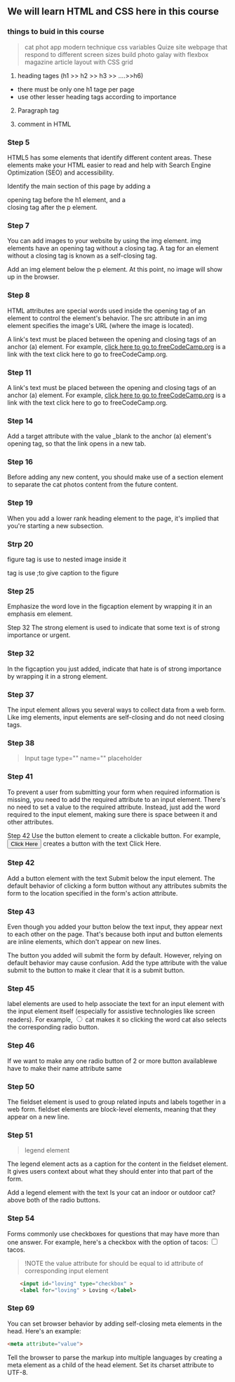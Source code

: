 ## We will learn HTML and CSS here in this course

### things to buid in this course
> cat phot app
> modern technique css variables
> Quize site
> webpage that respond to different screen sizes 
> build photo galay with flexbox
> magazine article layout with CSS grid

<!-- HTML -->

1) heading tages (h1 >> h2 >> h3 >> ....>>h6)
- there must be only one h1 tage per page
- use other lesser heading tags according to importance

2) Paragraph tag

3) comment in HTML 
<!-- message -->

### Step 5
HTML5 has some elements that identify different content areas. These elements make your HTML easier to read and help with Search Engine Optimization (SEO) and accessibility.

Identify the main section of this page by adding a <main> opening tag before the h1 element, and a </main> closing tag after the p element.

### Step 7
You can add images to your website by using the img element. img elements have an opening tag without a closing tag. A tag for an element without a closing tag is known as a self-closing tag.

Add an img element below the p element. At this point, no image will show up in the browser.

### Step 8
HTML attributes are special words used inside the opening tag of an element to control the element's behavior. The src attribute in an img element specifies the image's URL (where the image is located).

A link's text must be placed between the opening and closing tags of an anchor (a) element. For example, <a href="https://www.freecodecamp.org">click here to go to freeCodeCamp.org</a> is a link with the text click here to go to freeCodeCamp.org.

### Step 11
A link's text must be placed between the opening and closing tags of an anchor (a) element. For example, <a href="https://www.freecodecamp.org">click here to go to freeCodeCamp.org</a> is a link with the text click here to go to freeCodeCamp.org.

### Step 14
Add a target attribute with the value _blank to the anchor (a) element's opening tag, so that the link opens in a new tab.


### Step 16
Before adding any new content, you should make use of a section element to separate the cat photos content from the future content.

### Step 19
When you add a lower rank heading element to the page, it's implied that you're starting a new subsection.

### Strp 20 
figure tag is use to nested image inside it 
<figcaption></figcaption> tag is use ;to give caption to the figure 


### Step 25
Emphasize the word love in the figcaption element by wrapping it in an emphasis em element.

Step 32
The strong element is used to indicate that some text is of strong importance or urgent.

### Step 32
In the figcaption you just added, indicate that hate is of strong importance by wrapping it in a strong element.

### Step 37
The input element allows you several ways to collect data from a web form. Like img elements, input elements are self-closing and do not need closing tags.

### Step 38
> Input tage 
> type=""
> name=""
> placeholder

### Step 41
To prevent a user from submitting your form when required information is missing, you need to add the required attribute to an input element. There's no need to set a value to the required attribute. Instead, just add the word required to the input element, making sure there is space between it and other attributes.


Step 42
Use the button element to create a clickable button. For example, <button>Click Here</button> creates a button with the text Click Here.

### Step 42
Add a button element with the text Submit below the input element. The default behavior of clicking a form button without any attributes submits the form to the location specified in the form's action attribute.

### Step 43
Even though you added your button below the text input, they appear next to each other on the page. That's because both input and button elements are inline elements, which don't appear on new lines.

The button you added will submit the form by default. However, relying on default behavior may cause confusion. Add the type attribute with the value submit to the button to make it clear that it is a submit button.

### Step 45
label elements are used to help associate the text for an input element with the input element itself (especially for assistive technologies like screen readers). For example, <label><input type="radio"> cat</label> makes it so clicking the word cat also selects the corresponding radio button.

### Step 46

If we want to make any one radio button of 2 or more button availablewe have to make their name attribute same 

### Step 50
The fieldset element is used to group related inputs and labels together in a web form. fieldset elements are block-level elements, meaning that they appear on a new line.

### Step 51

> legend element

The legend element acts as a caption for the content in the fieldset element. It gives users context about what they should enter into that part of the form.

Add a legend element with the text Is your cat an indoor or outdoor cat? above both of the radio buttons.

### Step 54

Forms commonly use checkboxes for questions that may have more than one answer. For example, here's a checkbox with the option of tacos: <input type="checkbox"> tacos.

>!NOTE
> the value attribute for should be equal to id attribute of corresponding input element
```html
    <input id="loving" type="checkbox" > 
    <label for="loving" > Loving </label>
```

### Step 69
You can set browser behavior by adding self-closing meta elements in the head. Here's an example:
```html
<meta attribute="value">
```

Tell the browser to parse the markup into multiple languages by creating a meta element as a child of the head element. Set its charset attribute to UTF-8.